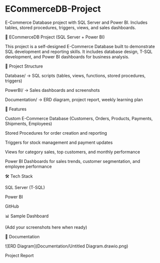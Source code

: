 # ECommerceDB-Project
E-Commerce Database project with SQL Server and Power BI. Includes tables, stored procedures, triggers, views, and sales dashboards.

🛒 ECommerceDB Project (SQL Server + Power BI)

This project is a self-designed E-Commerce Database built to demonstrate SQL development and reporting skills.
It includes database design, T-SQL development, and Power BI dashboards for business analysis.

📂 Project Structure

Database/ → SQL scripts (tables, views, functions, stored procedures, triggers)

PowerBI/ → Sales dashboards and screenshots

Documentation/ → ERD diagram, project report, weekly learning plan

🔹 Features

Custom E-Commerce Database (Customers, Orders, Products, Payments, Shipments, Employees)

Stored Procedures for order creation and reporting

Triggers for stock management and payment updates

Views for category sales, top customers, and monthly performance

Power BI Dashboards for sales trends, customer segmentation, and employee performance

🛠️ Tech Stack

SQL Server (T-SQL)

Power BI

GitHub

📊 Sample Dashboard

(Add your screenshots here when ready)


📄 Documentation

![ERD Diagram](Documentation/Untitled Diagram.drawio.png)

Project Report

